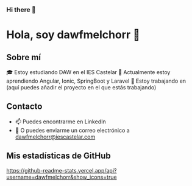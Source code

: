 ### Hi there 👋

# Hola, soy dawfmelchorr 👋

## Sobre mí
🎓 Estoy estudiando DAW en el IES Castelar
🌱 Actualmente estoy aprendiendo Angular, Ionic, SpringBoot y Laravel
🔭 Estoy trabajando en (aquí puedes añadir el proyecto en el que estás trabajando)

## Contacto
- 📫 Puedes encontrarme en LinkedIn
- 📧 O puedes enviarme un correo electrónico a dawfmelchorr@iescastelar.com

## Mis estadísticas de GitHub
https://github-readme-stats.vercel.app/api?username=dawfmelchorr&show_icons=true
